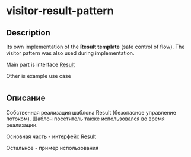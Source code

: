 # visitor-result-pattern 

## Description

Its own implementation of the **Result template** (safe control of flow). The visitor pattern was also used during implementation.

Main part is interface [Result](https://github.com/gnori-zon/visitor-result-pattern/blob/main/src/main/java/org/gnori/visitorresultpattern/common/Result.java)

Other is example use case

# 

## Описание

Собственная реализация шаблона Result (безопасное управление потоком). Шаблон посетитель также использовался во время реализации.

Основная часть - интерфейс [Result](https://github.com/gnori-zon/visitor-result-pattern/blob/main/src/main/java/org/gnori/visitorresultpattern/common/Result.java)

Остальное - пример использования
